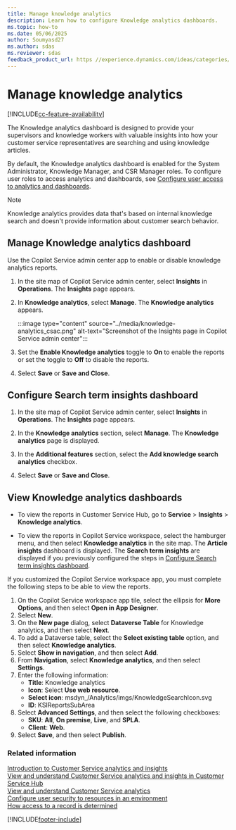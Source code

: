 ```yaml
---
title: Manage knowledge analytics
description: Learn how to configure Knowledge analytics dashboards.
ms.topic: how-to
ms.date: 05/06/2025
author: Soumyasd27
ms.author: sdas
ms.reviewer: sdas
feedback_product_url: https //experience.dynamics.com/ideas/categories/list/?category=a7f4a807-de3b-eb11-a813-000d3a579c38&forum=b68e50a6-88d9-e811-a96b-000d3a1be7ad
---
```


# Manage knowledge analytics

[!INCLUDE[cc-feature-availability](../../includes/cc-feature-availability.md)]

The Knowledge analytics dashboard is designed to provide your supervisors and knowledge workers with valuable insights into how your customer service representatives are searching and using knowledge articles.

By default, the Knowledge analytics dashboard is enabled for the System Administrator, Knowledge Manager, and CSR Manager roles. To configure user roles to access analytics and dashboards, see [Configure user access to analytics and dashboards](configure-customer-service-analytics-insights-csh.md#configure-user-access-to-analytics-and-dashboards).


> [!NOTE]
> Knowledge analytics provides data that's based on internal knowledge search and doesn't provide information about customer search behavior.

## Manage Knowledge analytics dashboard

Use the Copilot Service admin center app to enable or disable knowledge analytics reports.

1. In the site map of Copilot Service admin center, select **Insights** in **Operations**. The **Insights** page appears.

1. In **Knowledge analytics**, select **Manage**. The **Knowledge analytics** appears.
    
      :::image type="content" source="../media/knowledge-analytics_csac.png" alt-text="Screenshot of the Insights page in Copilot Service admin center":::

1. Set the **Enable Knowledge analytics** toggle to **On** to enable the reports or set the toggle to **Off** to disable the reports.

1. Select **Save** or **Save and Close**.

## Configure Search term insights dashboard

1. In the site map of Copilot Service admin center, select **Insights** in **Operations**. The **Insights** page appears.

1. In the **Knowledge analytics** section, select **Manage**. The **Knowledge analytics** page is displayed.

1. In the **Additional features** section, select the **Add knowledge search analytics** checkbox.

1. Select **Save** or **Save and Close**.

## View Knowledge analytics dashboards

- To view the reports in Customer Service Hub, go to **Service** > **Insights** > **Knowledge analytics**.

- To view the reports in Copilot Service workspace, select the hamburger menu, and then select **Knowledge analytics** in the site map. The **Article insights** dashboard is displayed. The **Search term insights** are displayed if you previously configured the steps in [Configure Search term insights dashboard](#configure-search-term-insights-dashboard).

If you customized the Copilot Service workspace app, you must complete the following steps to be able to view the reports.

1. On the Copilot Service workspace app tile, select the ellipsis for **More Options**, and then select **Open in App Designer**.
1. Select **New**.
1. On the **New page** dialog, select **Dataverse Table** for Knowledge analytics, and then select **Next**.
1. To add a Dataverse table, select the **Select existing table** option, and then select **Knowledge analytics**.
1. Select **Show in navigation**, and then select **Add**.
1. From **Navigation**, select **Knowledge analytics**, and then select **Settings**.
1. Enter the following information:
    - **Title**: Knowledge analytics
    - **Icon**: Select **Use web resource**.
    - **Select icon**: msdyn_/Analytics/imgs/KnowledgeSearchIcon.svg
    - **ID**: KSIReportsSubArea
1. Select **Advanced Settings**, and then select the following checkboxes:
      - **SKU**: **All**, **On premise**, **Live**, and **SPLA**.
      - **Client**: **Web**.
1. Select **Save**, and then select **Publish**.

### Related information

[Introduction to Customer Service analytics and insights](../implement/customer-service-analytics.md)  
[View and understand Customer Service analytics and insights in Customer Service Hub](../use/customer-service-analytics-insights-csh.md)  
[View and understand Customer Service analytics](../implement/customer-service-analytics.md)  
[Configure user security to resources in an environment](/power-platform/admin/database-security)  
[How access to a record is determined](/power-platform/admin/how-record-access-determined)  

[!INCLUDE[footer-include](../../includes/footer-banner.md)]
